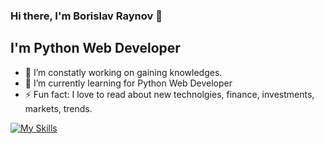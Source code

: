 ### Hi there, I'm Borislav Raynov 👋
## I'm Python Web Developer

- 🔭 I’m constatly working on gaining knowledges.
- 🌱 I’m currently learning for Python Web Developer
- ⚡ Fun fact: I love to read about new technolgies, financе, investments, markets, trends.

[![My Skills](https://skillicons.dev/icons?i=java,kotlin,nodejs,figma&theme=light)](https://skillicons.dev)
